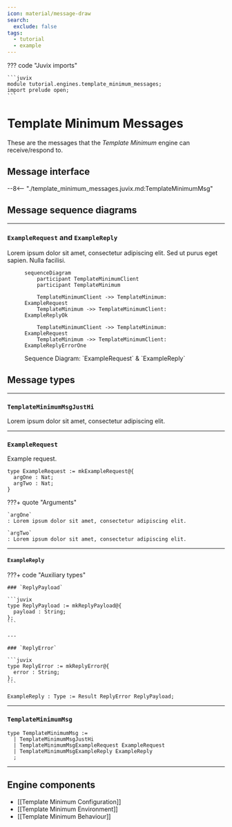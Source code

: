 ```yaml
---
icon: material/message-draw
search:
  exclude: false
tags:
  - tutorial
  - example
---
```


??? code "Juvix imports"

    ```juvix
    module tutorial.engines.template_minimum_messages;
    import prelude open;
    ```

# Template Minimum Messages

These are the messages that the *Template Minimum* engine can receive/respond to.

## Message interface

--8<-- "./template_minimum_messages.juvix.md:TemplateMinimumMsg"

## Message sequence diagrams

---

### `ExampleRequest` and `ExampleReply`

Lorem ipsum dolor sit amet, consectetur adipiscing elit.
Sed ut purus eget sapien. Nulla facilisi.

<!-- --8<-- [start:message-sequence-diagram-ExampleRequest] -->
<figure markdown="span">

```mermaid
sequenceDiagram
    participant TemplateMinimumClient
    participant TemplateMinimum

    TemplateMinimumClient ->> TemplateMinimum: ExampleRequest
    TemplateMinimum ->> TemplateMinimumClient: ExampleReplyOk

    TemplateMinimumClient ->> TemplateMinimum: ExampleRequest
    TemplateMinimum ->> TemplateMinimumClient: ExampleReplyErrorOne
```

<figcaption markdown="span">
Sequence Diagram: `ExampleRequest` & `ExampleReply`
</figcaption>
</figure>
<!-- --8<-- [end:message-sequence-diagram-ExampleRequest] -->

## Message types

---

### `TemplateMinimumMsgJustHi`

Lorem ipsum dolor sit amet, consectetur adipiscing elit.

---

### `ExampleRequest`

Example request.

<!-- --8<-- [start:ExampleRequest] -->
```juvix
type ExampleRequest := mkExampleRequest@{
  argOne : Nat;
  argTwo : Nat;
}
```
<!-- --8<-- [end:ExampleRequest] -->

???+ quote "Arguments"

    `argOne`
    : Lorem ipsum dolor sit amet, consectetur adipiscing elit.

    `argTwo`
    : Lorem ipsum dolor sit amet, consectetur adipiscing elit.

---

#### `ExampleReply`

???+ code "Auxiliary types"

    ### `ReplyPayload`

    ```juvix
    type ReplyPayload := mkReplyPayload@{
      payload : String;
    };
    ```

    ---

    ### `ReplyError`

    ```juvix
    type ReplyError := mkReplyError@{
      error : String;
    };
    ```

<!-- --8<-- [start:ExampleReply] -->
```juvix
ExampleReply : Type := Result ReplyError ReplyPayload;
```
<!-- --8<-- [end:ExampleReply] -->

---

### `TemplateMinimumMsg`

<!-- --8<-- [start:TemplateMinimumMsg] -->
```juvix
type TemplateMinimumMsg :=
  | TemplateMinimumMsgJustHi
  | TemplateMinimumMsgExampleRequest ExampleRequest
  | TemplateMinimumMsgExampleReply ExampleReply
  ;
```
<!-- --8<-- [end:TemplateMinimumMsg] -->

---

## Engine components

- [[Template Minimum Configuration]]
- [[Template Minimum Environment]]
- [[Template Minimum Behaviour]]
